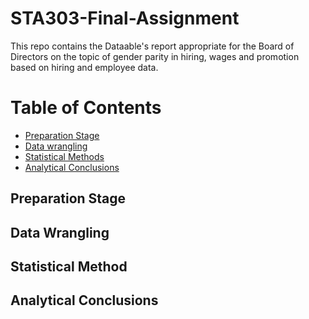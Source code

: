 # STA303-Final-Assignment
This repo contains the Dataable's report appropriate for the Board of Directors on the topic of gender parity in hiring, wages and promotion based on hiring and employee data.


# Table of Contents
* [Preparation Stage](#Preparation-Stage)
* [Data wrangling](#Data-wrangling)
* [Statistical Methods](#Statistical-Methods)
* [Analytical Conclusions](#Analytical-Conclusions)

## Preparation Stage

## Data Wrangling

## Statistical Method

## Analytical Conclusions
